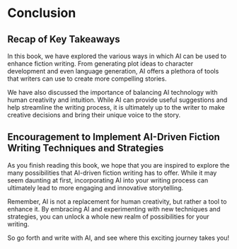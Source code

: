 # Conclusion

Recap of Key Takeaways
----------------------

In this book, we have explored the various ways in which AI can be used to enhance fiction writing. From generating plot ideas to character development and even language generation, AI offers a plethora of tools that writers can use to create more compelling stories.

We have also discussed the importance of balancing AI technology with human creativity and intuition. While AI can provide useful suggestions and help streamline the writing process, it is ultimately up to the writer to make creative decisions and bring their unique voice to the story.

Encouragement to Implement AI-Driven Fiction Writing Techniques and Strategies
------------------------------------------------------------------------------

As you finish reading this book, we hope that you are inspired to explore the many possibilities that AI-driven fiction writing has to offer. While it may seem daunting at first, incorporating AI into your writing process can ultimately lead to more engaging and innovative storytelling.

Remember, AI is not a replacement for human creativity, but rather a tool to enhance it. By embracing AI and experimenting with new techniques and strategies, you can unlock a whole new realm of possibilities for your writing.

So go forth and write with AI, and see where this exciting journey takes you!